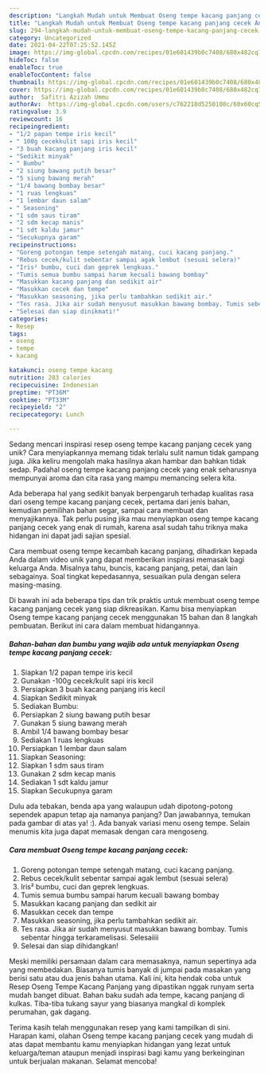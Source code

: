 ```yaml
---
description: "Langkah Mudah untuk Membuat Oseng tempe kacang panjang cecek Anti Gagal"
title: "Langkah Mudah untuk Membuat Oseng tempe kacang panjang cecek Anti Gagal"
slug: 294-langkah-mudah-untuk-membuat-oseng-tempe-kacang-panjang-cecek-anti-gagal
category: Uncategorized
date: 2021-04-22T07:25:52.145Z
image: https://img-global.cpcdn.com/recipes/01e601439b0c7408/680x482cq70/oseng-tempe-kacang-panjang-cecek-foto-resep-utama.jpg
hideToc: false
enableToc: true
enableTocContent: false
thumbnail: https://img-global.cpcdn.com/recipes/01e601439b0c7408/680x482cq70/oseng-tempe-kacang-panjang-cecek-foto-resep-utama.jpg
cover: https://img-global.cpcdn.com/recipes/01e601439b0c7408/680x482cq70/oseng-tempe-kacang-panjang-cecek-foto-resep-utama.jpg
author:  Safitri Azizah Ummu
authorAv:  https://img-global.cpcdn.com/users/c762218d5250108c/60x60cq50/avatar.jpg
ratingvalue: 3.9
reviewcount: 16
recipeingredient:
- "1/2 papan tempe iris kecil"
- " 100g cecekkulit sapi iris kecil"
- "3 buah kacang panjang iris kecil"
- "Sedikit minyak"
- " Bumbu"
- "2 siung bawang putih besar"
- "5 siung bawang merah"
- "1/4 bawang bombay besar"
- "1 ruas lengkuas"
- "1 lembar daun salam"
- " Seasoning"
- "1 sdm saus tiram"
- "2 sdm kecap manis"
- "1 sdt kaldu jamur"
- "Secukupnya garam"
recipeinstructions:
- "Goreng potongan tempe setengah matang, cuci kacang panjang."
- "Rebus cecek/kulit sebentar sampai agak lembut (sesuai selera)"
- "Iris² bumbu, cuci dan geprek lengkuas."
- "Tumis semua bumbu sampai harum kecuali bawang bombay"
- "Masukkan kacang panjang dan sedikit air"
- "Masukkan cecek dan tempe"
- "Masukkan seasoning, jika perlu tambahkan sedikit air."
- "Tes rasa. Jika air sudah menyusut masukkan bawang bombay. Tumis sebentar hingga terkaramelisasi. Selesaiiii"
- "Selesai dan siap dinikmati!"
categories:
- Resep
tags:
- oseng
- tempe
- kacang

katakunci: oseng tempe kacang 
nutrition: 283 calories
recipecuisine: Indonesian
preptime: "PT36M"
cooktime: "PT33M"
recipeyield: "2"
recipecategory: Lunch

---
```



Sedang mencari inspirasi resep oseng tempe kacang panjang cecek yang unik? Cara menyiapkannya memang tidak terlalu sulit namun tidak gampang juga. Jika keliru mengolah maka hasilnya akan hambar dan bahkan tidak sedap. Padahal oseng tempe kacang panjang cecek yang enak seharusnya mempunyai aroma dan cita rasa yang mampu memancing selera kita.


Ada beberapa hal yang sedikit banyak berpengaruh terhadap kualitas rasa dari oseng tempe kacang panjang cecek, pertama dari jenis bahan, kemudian pemilihan bahan segar, sampai cara membuat dan menyajikannya. Tak perlu pusing jika mau menyiapkan oseng tempe kacang panjang cecek yang enak di rumah, karena asal sudah tahu triknya maka hidangan ini dapat jadi sajian spesial.

Cara membuat oseng tempe kecambah kacang panjang, dihadirkan kepada Anda dalam video unik yang dapat memberikan inspirasi memasak bagi keluarga Anda. Misalnya tahu, buncis, kacang panjang, petai, dan lain sebagainya. Soal tingkat kepedasannya, sesuaikan pula dengan selera masing-masing.


Di bawah ini ada beberapa tips dan trik praktis untuk membuat oseng tempe kacang panjang cecek yang siap dikreasikan. Kamu bisa menyiapkan Oseng tempe kacang panjang cecek menggunakan 15 bahan dan 8 langkah pembuatan. Berikut ini cara dalam membuat hidangannya.

<!--inarticleads1-->

##### Bahan-bahan dan bumbu yang wajib ada untuk menyiapkan Oseng tempe kacang panjang cecek:

1. Siapkan 1/2 papan tempe iris kecil
1. Gunakan  -100g cecek/kulit sapi iris kecil
1. Persiapkan 3 buah kacang panjang iris kecil
1. Siapkan Sedikit minyak
1. Sediakan  Bumbu:
1. Persiapkan 2 siung bawang putih besar
1. Gunakan 5 siung bawang merah
1. Ambil 1/4 bawang bombay besar
1. Sediakan 1 ruas lengkuas
1. Persiapkan 1 lembar daun salam
1. Siapkan  Seasoning:
1. Siapkan 1 sdm saus tiram
1. Gunakan 2 sdm kecap manis
1. Sediakan 1 sdt kaldu jamur
1. Siapkan Secukupnya garam


Dulu ada tebakan, benda apa yang walaupun udah dipotong-potong sependek apapun tetap aja namanya panjang? Dan jawabannya, temukan pada gambar di atas ya! :). Ada banyak variasi menu oseng tempe. Selain menumis kita juga dapat memasak dengan cara mengoseng. 

<!--inarticleads2-->

##### Cara membuat Oseng tempe kacang panjang cecek:

1. Goreng potongan tempe setengah matang, cuci kacang panjang.
1. Rebus cecek/kulit sebentar sampai agak lembut (sesuai selera)
1. Iris² bumbu, cuci dan geprek lengkuas.
1. Tumis semua bumbu sampai harum kecuali bawang bombay
1. Masukkan kacang panjang dan sedikit air
1. Masukkan cecek dan tempe
1. Masukkan seasoning, jika perlu tambahkan sedikit air.
1. Tes rasa. Jika air sudah menyusut masukkan bawang bombay. Tumis sebentar hingga terkaramelisasi. Selesaiiii
1. Selesai dan siap dihidangkan!

Meski memiliki persamaan dalam cara memasaknya, namun sepertinya ada yang membedakan. Biasanya tumis banyak di jumpai pada masakan yang berisi satu atau dua jenis bahan utama. Kali ini, kita hendak coba untuk Resep Oseng Tempe Kacang Panjang yang dipastikan nggak runyam serta mudah banget dibuat. Bahan baku sudah ada tempe, kacang panjang di kulkas. Tiba-tiba tukang sayur yang biasanya mangkal di komplek perumahan, gak dagang. 

Terima kasih telah menggunakan resep yang kami tampilkan di sini. Harapan kami, olahan Oseng tempe kacang panjang cecek yang mudah di atas dapat membantu kamu menyiapkan hidangan yang lezat untuk keluarga/teman ataupun menjadi inspirasi bagi kamu yang berkeinginan untuk berjualan makanan. Selamat mencoba!
